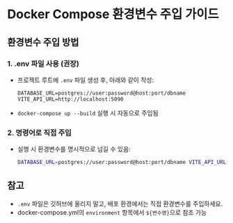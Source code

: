 # Docker Compose 환경변수 주입 가이드

## 환경변수 주입 방법

### 1. .env 파일 사용 (권장)
- 프로젝트 루트에 `.env` 파일 생성 후, 아래와 같이 작성:
  ```env
  DATABASE_URL=postgres://user:password@host:port/dbname
  VITE_API_URL=http://localhost:5090
  ```
- `docker-compose up --build` 실행 시 자동으로 주입됨

### 2. 명령어로 직접 주입
- 실행 시 환경변수를 명시적으로 넘길 수 있음:
  ```bash
  DATABASE_URL=postgres://user:password@host:port/dbname VITE_API_URL=http://localhost:5090 docker-compose up --build
  ```

## 참고
- `.env` 파일은 깃허브에 올리지 말고, 배포 환경에서는 직접 환경변수를 주입하세요.
- docker-compose.yml의 `environment` 항목에서 `${변수명}`으로 참조 가능
